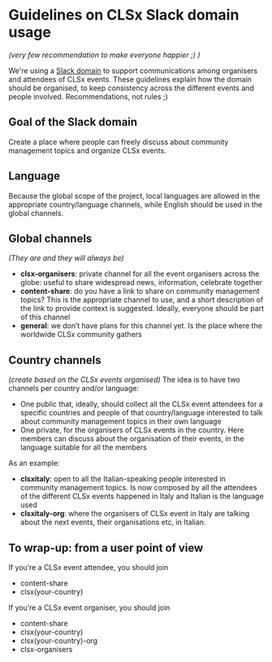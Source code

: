# Guidelines on CLSx Slack domain usage
*(very few recommendation to make everyone happier ;) )*

We're using a [Slack domain](https://clsx.slack.org) to support communications among organisers and attendees of CLSx events. These guidelines explain how the domain should be organised, to keep consistency across the different events and people involved. Recommendations, not rules ;)

## Goal of the Slack domain
Create a place where people can freely discuss about community management topics and organize CLSx events.

## Language
Because the global scope of the project, local languages are allowed in the appropriate country/language channels, while English should be used in the global channels.

## Global channels
_(They are and they will always be)_
* **clsx-organisers**: private channel for all the event organisers across the globe: useful to share widespread news, information, celebrate together
* **content-share**: do you have a link to share on community management topics? This is the appropriate channel to use, and a short description of the link to provide context is suggested. Ideally, everyone should be part of this channel
* **general**: we don’t have plans for this channel yet. Is the place where the worldwide CLSx community gathers

## Country channels
_(create based on the CLSx events organised)_
The idea is to have two channels per country and/or language:
* One public that, ideally, should collect all the CLSx event attendees for a specific countries and people of that country/language interested to talk about community management topics in their own language
* One private, for the organisers of CLSx events in the country. Here members can discuss about the organisation of their events, in the language suitable for all the members

As an example:
* **clsxitaly**: open to all the Italian-speaking people interested in community management topics. Is now composed by all the attendees of the different CLSx events happened in Italy and Italian is the language used
* **clsxitaly-org**: where the organisers of CLSx event in Italy are talking about the next events, their organisations etc, in Italian.

## To wrap-up: from a user point of view
If you’re a CLSx event attendee, you should join
* content-share
* clsx(your-country)

If you’re a CLSx event organiser, you should join
* content-share
* clsx(your-country)
* clsx(your-country)-org
* clsx-organisers


